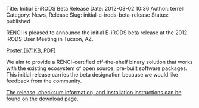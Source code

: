 Title: Initial E-iRODS Beta Release
Date: 2012-03-02 10:36
Author: terrell
Category: News, Release
Slug: initial-e-irods-beta-release
Status: published

RENCI is pleased to announce the initial E-iRODS beta release at the
2012 iRODS User Meeting in Tucson, AZ.

[Poster (671KB,
PDF)]({filename}/uploads/2012/03/renci-e-irods.pdf)

We aim to provide a RENCI-certified off-the-shelf binary solution that
works with the existing ecosystem of open source, pre-built software
packages. This initial release carries the beta designation because we
would like feedback from the community.

[The release, checksum information, and installation instructions can be
found on the download page.](http://e-irods.com/download)
